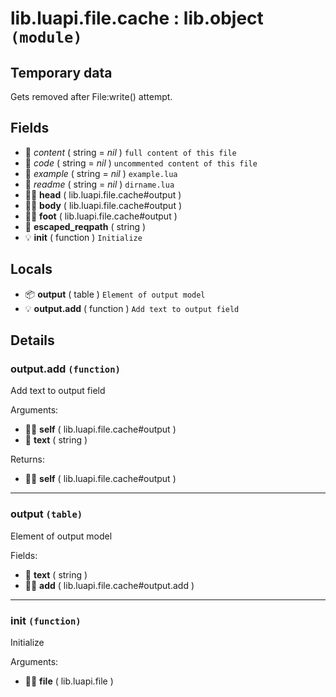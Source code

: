 # lib.luapi.file.cache : lib.object `(module)`

## Temporary data

Gets removed after File:write() attempt.

## Fields

- 📝 _content_ ( string = *nil* )
	`full content of this file`
- 📝 _code_ ( string = *nil* )
	`uncommented content of this file`
- 📝 _example_ ( string = *nil* )
	`example.lua`
- 📝 _readme_ ( string = *nil* )
	`dirname.lua`
- 👨‍👦 **head** ( lib.luapi.file.cache#output )
- 👨‍👦 **body** ( lib.luapi.file.cache#output )
- 👨‍👦 **foot** ( lib.luapi.file.cache#output )
- 📝 **escaped_reqpath** ( string )
- 💡 **init** ( function )
	`Initialize`

## Locals

- 📦 **output** ( table )
	`Element of output model`
- 💡 **output.add** ( function )
	`Add text to output field`

## Details

### output.add `(function)`

Add text to output field

Arguments:

- 👨‍👦 **self** ( lib.luapi.file.cache#output )
- 📝 **text** ( string )

Returns:

- 👨‍👦 **self** ( lib.luapi.file.cache#output )

---

### output `(table)`

Element of output model

Fields:

- 📝 **text** ( string )
- 👨‍👦 **add** ( lib.luapi.file.cache#output.add )

---

### init `(function)`

Initialize

Arguments:

- 👨‍👦 **file** ( lib.luapi.file )
